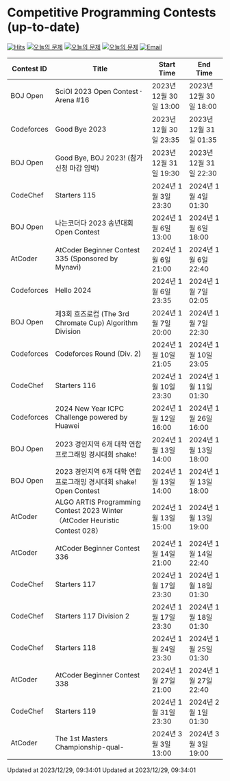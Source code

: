 Competitive Programming Contests (up-to-date)
========
[![Hits](https://hits.seeyoufarm.com/api/count/incr/badge.svg?url=https%3A%2F%2Fgithub.com%2Fika9810%2FCompetitive-Programming-Contests&count_bg=%2379C83D&title_bg=%23555555&icon=&icon_color=%23E7E7E7&title=hits&edge_flat=false)](https://hits.seeyoufarm.com)
[![오늘의 문제](https://img.shields.io/badge/Today's%20ABC-Link-lightpink)](https://github.com/ika9810/Atcoder-Daily-Contests/blob/main/ABC.md) 
[![오늘의 문제](https://img.shields.io/badge/Today's%20ARC-Link-orange)](https://github.com/ika9810/Atcoder-Daily-Contests/blob/main/ARC.md) 
[![오늘의 문제](https://img.shields.io/badge/Today's%20AGC-Link-red)](https://github.com/ika9810/Atcoder-Daily-Contests/blob/main/AGC.md) 
[![Email](https://img.shields.io/badge/Email-ika7204@naver.com-ff69b4)](mailTo:ika7204@naver.com)

 Contest ID | Title | Start Time | End Time |
---|---|---|---|
| BOJ Open | SciOI 2023 Open Contest · Arena #16 | 2023년 12월 30일 13:00 | 2023년 12월 30일 18:00 |
| Codeforces | Good Bye 2023 | 2023년 12월 30일 23:35 | 2023년 12월 31일 01:35 |
| BOJ Open | Good Bye, BOJ 2023! (참가 신청 마감 임박) | 2023년 12월 31일 19:30 | 2023년 12월 31일 22:30 |
| CodeChef | Starters 115 | 2024년 1월 3일 23:30 | 2024년 1월 4일 01:30 |
| BOJ Open | 나는코더다 2023 송년대회 Open Contest | 2024년 1월 6일 13:00 | 2024년 1월 6일 18:00 |
| AtCoder | AtCoder Beginner Contest 335 (Sponsored by Mynavi) | 2024년 1월 6일 21:00 | 2024년 1월 6일 22:40 |
| Codeforces | Hello 2024 | 2024년 1월 6일 23:35 | 2024년 1월 7일 02:05 |
| BOJ Open | 제3회 흐즈로컵 (The 3rd Chromate Cup) Algorithm Division | 2024년 1월 7일 20:00 | 2024년 1월 7일 22:30 |
| Codeforces | Codeforces Round (Div. 2) | 2024년 1월 10일 21:05 | 2024년 1월 10일 23:05 |
| CodeChef | Starters 116 | 2024년 1월 10일 23:30 | 2024년 1월 11일 01:30 |
| Codeforces | 2024 New Year ICPC Challenge powered by Huawei | 2024년 1월 12일 16:00 | 2024년 1월 26일 16:00 |
| BOJ Open | 2023 경인지역 6개 대학 연합 프로그래밍 경시대회 shake! | 2024년 1월 13일 14:00 | 2024년 1월 13일 18:00 |
| BOJ Open | 2023 경인지역 6개 대학 연합 프로그래밍 경시대회 shake! Open Contest | 2024년 1월 13일 14:00 | 2024년 1월 13일 18:00 |
| AtCoder | ALGO ARTIS Programming Contest 2023 Winter（AtCoder Heuristic Contest 028） | 2024년 1월 13일 15:00 | 2024년 1월 13일 19:00 |
| AtCoder | AtCoder Beginner Contest 336 | 2024년 1월 14일 21:00 | 2024년 1월 14일 22:40 |
| CodeChef | Starters 117 | 2024년 1월 17일 23:30 | 2024년 1월 18일 01:30 |
| CodeChef | Starters 117 Division 2 | 2024년 1월 17일 23:30 | 2024년 1월 18일 01:30 |
| CodeChef | Starters 118 | 2024년 1월 24일 23:30 | 2024년 1월 25일 01:30 |
| AtCoder | AtCoder Beginner Contest 338 | 2024년 1월 27일 21:00 | 2024년 1월 27일 22:40 |
| CodeChef | Starters 119 | 2024년 1월 31일 23:30 | 2024년 2월 1일 01:30 |
| AtCoder | The 1st Masters Championship-qual- | 2024년 3월 3일 13:00 | 2024년 3월 3일 19:00 |

Updated at 2023/12/29, 09:34:01
Updated at 2023/12/29, 09:34:01
